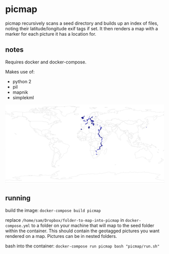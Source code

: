 # picmap

picmap recursively scans a seed directory and builds up an index of files, noting their latitude/longitude exif tags if set. It then renders a map with a marker for each picture it has a location for.

## notes

Requires docker and docker-compose.

Makes use of:
- python 2
- pil
- mapnik
- simplekml

[![picmap](https://github.com/samthomson/picmap/blob/master/sample.png?raw=trueg)](https://github.com/samthomson/picmap/blob/master/sample.png?raw=true)


## running

build the image:
`docker-compose build picmap`

replace `/home/sam/Dropbox/folder-to-map-into-picmap` in `docker-compose.yml` to a folder on your machine that will map to the seed folder within the container. This should contain the geotagged pictures you want rendered on a map. Pictures can be in nested folders.

bash into the container:
`docker-compose run picmap bash "picmap/run.sh"`
